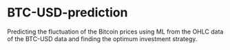 # BTC-USD-prediction
Predicting the fluctuation of the Bitcoin prices using ML from the OHLC data of the BTC-USD data and finding the optimum investment  strategy.
